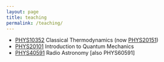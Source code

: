 ```yaml
---
layout: page
title: teaching
permalink: /teaching/
---
```


* [PHYS10352](phys10352.md) Classical Thermodynamics (now [PHYS20151]())
* [PHYS20101]() Introduction to Quantum Mechanics
* [PHYS40591]() Radio Astronomy [also PHYS60591]
